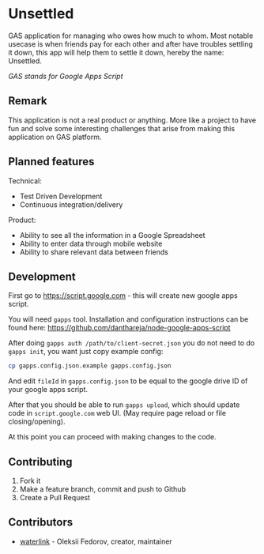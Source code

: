 # Unsettled

GAS application for managing who owes how much to whom. Most notable usecase is
when friends pay for each other and after have troubles settling it down, this
app will help them to settle it down, hereby the name: Unsettled.

*GAS stands for Google Apps Script*

## Remark

This application is not a real product or anything. More like a project to have
fun and solve some interesting challenges that arise from making this
application on GAS platform.

## Planned features

Technical:
- Test Driven Development
- Continuous integration/delivery

Product:
- Ability to see all the information in a Google Spreadsheet
- Ability to enter data through mobile website
- Ability to share relevant data between friends

## Development

First go to https://script.google.com - this will create new google apps
script.

You will need `gapps` tool. Installation and configuration instructions can be
found here: https://github.com/danthareja/node-google-apps-script

After doing `gapps auth /path/to/client-secret.json` you do not need to do
`gapps init`, you want just copy example config:

```bash
cp gapps.config.json.example gapps.config.json
```

And edit `fileId` in `gapps.config.json` to be equal to the google drive ID of
your google apps script.

After that you should be able to run `gapps upload`, which should update code
in `script.google.com` web UI. (May require page reload or file
closing/opening).

At this point you can proceed with making changes to the code.

## Contributing

1. Fork it
2. Make a feature branch, commit and push to Github
3. Create a Pull Request

## Contributors

- [waterlink](https://github.com/waterlink) - Oleksii Fedorov, creator, maintainer
